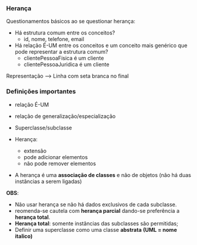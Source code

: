 ### Herança

Questionamentos básicos ao se questionar herança:
- Há estrutura comum entre os conceitos?
  - id, nome, telefone, email
- Há relação É-UM entre os conceitos e um conceito mais genérico que pode representar
 a estrutura comum?
  - clientePessoaFisica é um cliente
  - clientePessoaJuridica é um cliente

Representação --> Linha com seta branca no final

### Definições importantes
- relação É-UM
- relação de generalização/especialização
- Superclasse/subclasse
- Herança:
  - extensão
  - pode adicionar elementos
  - não pode remover elementos

- A herança é uma **associação de classes** e não de objetos (não há duas instâncias a serem ligadas)

**OBS**:
- Não usar herança se não há dados exclusivos de cada subclasse.
- reomenda-se cautela com **herança parcial** dando-se preferência a **herança total**.
- **Herança total**: somente instâncias das subclasses são permitidas;
- Definir uma superclasse como uma classe **abstrata** **(UML = nome italico)**


